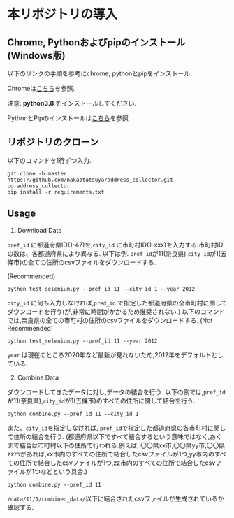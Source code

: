 本リポジトリの導入
=======================

Chrome, Pythonおよびpipのインストール(Windows版)
------------------
以下のリンクの手順を参考にchrome, pythonとpipをインストール.

Chromeは[こちら](https://cs.zaq.ne.jp/knowledgeDetail?an=001440866&did=faq_alert_link)を参照.

注意: **python3.8** をインストールしてください.

PythonとPipのインストールは[こちら](https://wepicks.net/weplog-pip_win10/)を参照.


リポジトリのクローン
-----------------

以下のコマンドを1行ずつ入力.
```
git clone -b master https://github.com/nakaotatsuya/address_collector.git
cd address_collector
pip install -r requirements.txt
```

Usage
------

1. Download Data

`pref_id` に都道府県ID(1-47)を,`city_id` に市町村ID(1-xxx)を入力する.市町村IDの数は、各都道府県により異なる.
以下は例. `pref_id`が11(奈良県),`city_id`が1(五條市)の全ての住所のcsvファイルをダウンロードする.

(Recommended)
```
python test_selenium.py --pref_id 11 --city_id 1 --year 2012
```

`city_id` に何も入力しなければ,`pred_id` で指定した都道府県の全市町村に関してダウンロードを行う(が,非常に時間がかかるため推奨されない.)
以下のコマンドでは,奈良県の全ての市町村の住所のcsvファイルをダウンロードする.
(Not Recommended)
```
python test_selenium.py --pref_id 11 --year 2012
```

`year` は現在のところ2020年など最新が見れないため,2012年をデフォルトとしている.


2. Combine Data

ダウンロードしてきたデータに対し,データの結合を行う.
以下の例では,`pref_id`が11(奈良県),`city_id`が1(五條市)のすべての住所に関して結合を行う.

```
python combine.py --pref_id 11 --city_id 1
```

また、`city_id`を指定しなければ, `pref_id`で指定した都道府県の各市町村に関して住所の結合を行う. (都道府県以下ですべて結合するという意味ではなく,あくまで結合は市町村以下の住所で行われる.例えば, 〇〇県xx市,〇〇県yy市,〇〇県zz市があれば,xx市内のすべての住所で結合したcsvファイルが1つ,yy市内のすべての住所で結合したcsvファイルが1つ,zz市内のすべての住所で結合したcsvファイルが1つなどという具合.)

```
python combine.py --pref_id 11
```

`/data/11/1/combined_data/`以下に結合されたcsvファイルが生成されているか確認する.



